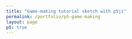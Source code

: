 ```yaml
---
title: "Game-making tutorial sketch with p5js"
permalink: /portfolio/p5-game-making
layout: page
p5: true
---
```


<div id="sketch-container" style="padding:10px">
</div>
<script src="https://cdn.jsdelivr.net/gh/jernwerber/p5-sketches@latest/p5-game-making/spicy-visitors.js"></script>
<script defer>
    new p5(s, "sketch-container");
</script>